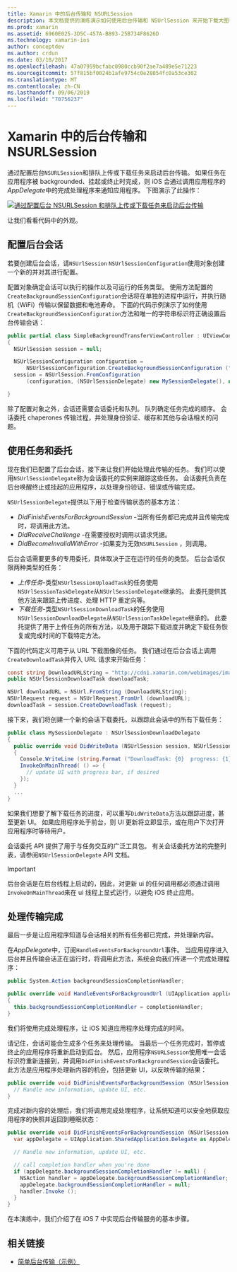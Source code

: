 ```yaml
---
title: Xamarin 中的后台传输和 NSURLSession
description: 本文档提供的演练演示如何使用后台传输和 NSUrlSession 来开始下载大图像，并在应用置于后台时继续下载。
ms.prod: xamarin
ms.assetid: 6960E025-3D5C-457A-B893-25B734F8626D
ms.technology: xamarin-ios
author: conceptdev
ms.author: crdun
ms.date: 03/18/2017
ms.openlocfilehash: 47a07959bcfabc0980ccb90f2ae7a489e5e71223
ms.sourcegitcommit: 57f815bf0024b1afe9754c0e28054fc0a53ce302
ms.translationtype: MT
ms.contentlocale: zh-CN
ms.lasthandoff: 09/06/2019
ms.locfileid: "70756237"
---
```

# <a name="background-transfer-and-nsurlsession-in-xamarinios"></a>Xamarin 中的后台传输和 NSURLSession

通过配置后台`NSURLSession`和排队上传或下载任务来启动后台传输。 如果任务在应用程序被 backgrounded、挂起或终止时完成，则 iOS 会通过调用应用程序的*AppDelegate*中的完成处理程序来通知应用程序。 下图演示了此操作：

 [![](background-transfer-walkthrough-images/transfer.png "通过配置后台 NSURLSession 和排队上传或下载任务来启动后台传输")](background-transfer-walkthrough-images/transfer.png#lightbox)

让我们看看代码中的外观。

## <a name="configuring-a-background-session"></a>配置后台会话

若要创建后台会话，请`NSUrlSession` `NSUrlSessionConfiguration`使用对象创建一个新的并对其进行配置。

配置对象确定会话可以执行的操作以及可运行的任务类型。
使用方法配置的`CreateBackgroundSessionConfiguration`会话将在单独的进程中运行，并执行随机（WiFi）传输以保留数据和电池寿命。
下面的代码示例演示了如何使用`CreateBackgroundSessionConfiguration`方法和唯一的字符串标识符正确设置后台传输会话：

```csharp
public partial class SimpleBackgroundTransferViewController : UIViewController
{
  NSUrlSession session = null;

  NSUrlSessionConfiguration configuration =
      NSUrlSessionConfiguration.CreateBackgroundSessionConfiguration ("com.SimpleBackgroundTransfer.BackgroundSession");
  session = NSUrlSession.FromConfiguration
      (configuration, (NSUrlSessionDelegate) new MySessionDelegate(), new NSOperationQueue());

}
```

除了配置对象之外，会话还需要会话委托和队列。
队列确定任务完成的顺序。 会话委托 chaperones 传输过程，并处理身份验证、缓存和其他与会话相关的问题。

## <a name="working-with-tasks-and-delegates"></a>使用任务和委托

现在我们已配置了后台会话，接下来让我们开始处理此传输的任务。 我们可以使用`NSUrlSessionDelegate`称为会话委托的实例来跟踪这些任务。 会话委托负责在后台唤醒终止或挂起的应用程序，以处理身份验证、错误或传输完成。

`NSUrlSessionDelegate`提供以下用于检查传输状态的基本方法：

- *DidFinishEventsForBackgroundSession* -当所有任务都已完成并且传输完成时，将调用此方法。
- *DidReceiveChallenge* -在需要授权时调用以请求凭据。
- *DidBecomeInvalidWithError* -如果变为无效`NSURLSession` ，则调用。

后台会话需要更多的专用委托，具体取决于正在运行的任务的类型。 后台会话仅限两种类型的任务：

- *上传任务*-类型`NSUrlSessionUploadTask`的任务使用`NSUrlSessionTaskDelegate`从`NSUrlSessionDelegate`继承的。 此委托提供其他方法来跟踪上传进度、处理 HTTP 重定向等。
- *下载任务*-类型`NSUrlSessionDownloadTask`的任务使用`NSUrlSessionDownloadDelegate`从`NSUrlSessionTaskDelegate`继承的。 此委托提供了用于上传任务的所有方法，以及用于跟踪下载进度并确定下载任务恢复或完成时间的下载特定方法。

下面的代码定义可用于从 URL 下载图像的任务。 我们通过在后台会话上调用`CreateDownloadTask`并传入 URL 请求来开始任务：

```csharp
const string DownloadURLString = "http://cdn1.xamarin.com/webimages/images/xamarin.png";
public NSUrlSessionDownloadTask downloadTask;

NSUrl downloadURL = NSUrl.FromString (DownloadURLString);
NSUrlRequest request = NSUrlRequest.FromUrl (downloadURL);
downloadTask = session.CreateDownloadTask (request);
```

接下来，我们将创建一个新的会话下载委托，以跟踪此会话中的所有下载任务：

```csharp
public class MySessionDelegate : NSUrlSessionDownloadDelegate
{
  public override void DidWriteData (NSUrlSession session, NSUrlSessionDownloadTask downloadTask, long bytesWritten, long totalBytesWritten, long totalBytesExpectedToWrite)
  {
    Console.WriteLine (string.Format ("DownloadTask: {0}  progress: {1}", downloadTask, progress));
    InvokeOnMainThread( () => {
      // update UI with progress bar, if desired
    });
  }
  ...
}
```

如果我们想要了解下载任务的进度，可以重写`DidWriteData`方法以跟踪进度，甚至更新 UI。 如果应用程序处于前台，则 UI 更新将立即显示，或在用户下次打开应用程序时等待用户。

会话委托 API 提供了用于与任务交互的广泛工具包。 有关会话委托方法的完整列表，请参阅`NSUrlSessionDelegate` API 文档。

> [!IMPORTANT]
> 后台会话是在后台线程上启动的，因此，对更新 ui 的任何调用都必须通过调用`InvokeOnMainThread`来在 ui 线程上显式运行，以避免 iOS 终止应用。 

## <a name="handling-transfer-completion"></a>处理传输完成

最后一步是让应用程序知道与会话相关的所有任务都已完成，并处理新内容。

在*AppDelegate*中，订阅`HandleEventsForBackgroundUrl`事件。 当应用程序进入后台并且传输会话正在运行时，将调用此方法，系统会向我们传递一个完成处理程序：

```csharp
public System.Action backgroundSessionCompletionHandler;

public override void HandleEventsForBackgroundUrl (UIApplication application, string sessionIdentifier, System.Action completionHandler)
{
  this.backgroundSessionCompletionHandler = completionHandler;
}
```

我们将使用完成处理程序，让 iOS 知道应用程序处理完成的时间。

请记住，会话可能会生成多个任务来处理传输。 当最后一个任务完成时，暂停或终止的应用程序将重新启动到后台。 然后，应用程序`NSURLSession`使用唯一会话标识符重新连接到，并调用`DidFinishEventsForBackgroundSession`会话委托。 此方法是应用程序处理新内容的机会，包括更新 UI，以反映传输的结果：

```csharp
public override void DidFinishEventsForBackgroundSession (NSUrlSession session) {
  // Handle new information, update UI, etc.
}
```

完成对新内容的处理后，我们将调用完成处理程序，让系统知道可以安全地获取应用程序的快照并返回到睡眠状态：

```csharp
public override void DidFinishEventsForBackgroundSession (NSUrlSession session) {
  var appDelegate = UIApplication.SharedApplication.Delegate as AppDelegate;

  // Handle new information, update UI, etc.

  // call completion handler when you're done
  if (appDelegate.backgroundSessionCompletionHandler != null) {
    NSAction handler = appDelegate.backgroundSessionCompletionHandler;
    appDelegate.backgroundSessionCompletionHandler = null;
    handler.Invoke ();
  }
}
```

在本演练中，我们介绍了在 iOS 7 中实现后台传输服务的基本步骤。

## <a name="related-links"></a>相关链接

- [简单后台传输（示例）](https://docs.microsoft.com/samples/xamarin/ios-samples/simplebackgroundtransfer)
